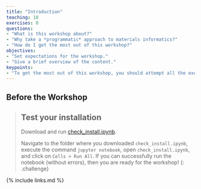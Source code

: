 ```yaml
---
title: "Introduction"
teaching: 10
exercises: 0
questions:
- "What is this workshop about?"
- "Why take a *programmatic* approach to materials informatics?"
- "How do I get the most out of this workshop?"
objectives:
- "Set expectations for the workshop."
- "Give a brief overview of the content."
keypoints:
- "To get the most out of this workshop, you should attempt all the exercises."
---
```


## Before the Workshop
<!-- -------------------------------------------------- -->

> ## Test your installation
>
> Download and run
> [check_install.ipynb](../files/exercises/check_install.ipynb).
>
> Navigate to the folder where you downloaded `check_install.ipynb`,
> execute the command `jupyter notebook`, open `check_install.ipynb`,
> and click on `Cells > Run All`. If you can successfully run the
> notebook (without errors), then you are ready for the workshop!
{: .challenge}

{% include links.md %}
